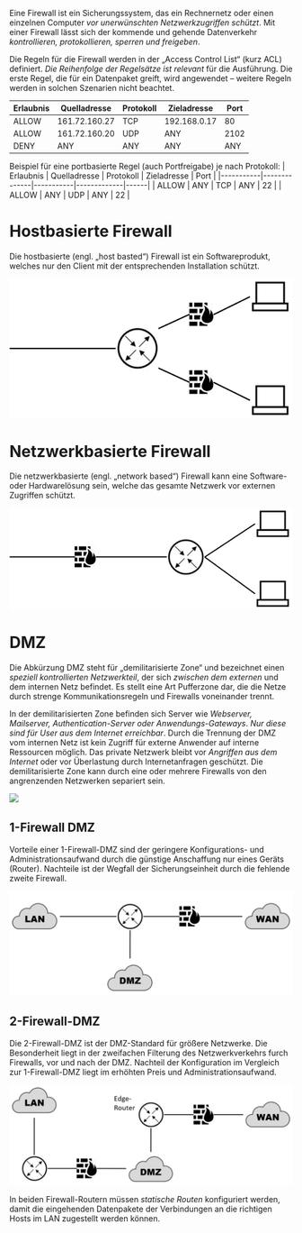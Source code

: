 Eine Firewall ist ein Sicherungssystem, das ein Rechnernetz oder einen einzelnen Computer *vor
unerwünschten Netzwerkzugriffen schützt*. Mit einer Firewall lässt sich der kommende und gehende Datenverkehr *kontrollieren, protokollieren, sperren und freigeben*.

Die Regeln für die Firewall werden in der „Access Control List“ (kurz ACL) definiert. *Die Reihenfolge der Regelsätze ist relevant* für die Ausführung. Die erste Regel, die für ein Datenpaket greift, wird angewendet – weitere Regeln werden in solchen Szenarien nicht beachtet.

| Erlaubnis | Quelladresse  | Protokoll | Zieladresse  | Port |
|-----------|---------------|-----------|--------------|------|
| ALLOW     | 161.72.160.27 | TCP       | 192.168.0.17 | 80   |
| ALLOW     | 161.72.160.20 | UDP       | ANY          | 2102 |
| DENY      | ANY           | ANY       | ANY          | ANY  |

Beispiel für eine portbasierte Regel (auch Portfreigabe) je nach Protokoll:
| Erlaubnis | Quelladresse | Protokoll | Zieladresse | Port |
|-----------|--------------|-----------|-------------|------|
| ALLOW     | ANY          | TCP       | ANY         | 22   |
| ALLOW     | ANY          | UDP       | ANY         | 22   |

# Hostbasierte Firewall
Die hostbasierte (engl. „host basted“) Firewall ist ein Softwareprodukt, welches nur den Client mit der entsprechenden Installation schützt.

![](../_Medien/Hostbasierte_Firewall.png)

# Netzwerkbasierte Firewall
Die netzwerkbasierte (engl. „network based“) Firewall kann eine Software- oder Hardwarelösung sein, welche das gesamte Netzwerk vor externen Zugriffen schützt.

![](../_Medien/Netzwerkbasierte_Firewall.png)

# DMZ
Die Abkürzung DMZ steht für „demilitarisierte Zone“ und bezeichnet einen *speziell kontrollierten Netzwerkteil*, der sich *zwischen dem externen* und dem internen Netz befindet. Es stellt eine Art Pufferzone dar, die die Netze durch strenge Kommunikationsregeln und Firewalls voneinander trennt.

In der demilitarisierten Zone befinden sich Server wie *Webserver, Mailserver, Authentication-Server oder Anwendungs-Gateways*. *Nur diese sind für User aus dem Internet erreichbar*. Durch die Trennung der DMZ vom internen Netz ist kein Zugriff für externe Anwender auf interne Ressourcen möglich. Das private Netzwerk bleibt vor *Angriffen aus dem Internet* oder vor Überlastung durch Internetanfragen geschützt. Die demilitarisierte Zone kann durch eine oder mehrere Firewalls von den angrenzenden Netzwerken separiert sein.

![](../_Medien/DMZ_Übersicht.png)

## 1-Firewall DMZ
Vorteile einer 1-Firewall-DMZ sind der geringere Konfigurations- und Administrationsaufwand durch die günstige Anschaffung nur eines Geräts (Router). Nachteile ist der Wegfall der Sicherungseinheit durch die fehlende zweite Firewall.

![](../_Medien/1_Firewall_DMZ.png)

## 2-Firewall-DMZ
Die 2-Firewall-DMZ ist der DMZ-Standard für größere Netzwerke. Die Besonderheit liegt in der zweifachen Filterung des Netzwerkverkehrs furch Firewalls, vor und nach der DMZ. Nachteil der Konfiguration im Vergleich zur 1-Firewall-DMZ liegt im erhöhten Preis und Administrationsaufwand.

![](../_Medien/2_Firewall_DMZ.png)

In beiden Firewall-Routern müssen *statische Routen* konfiguriert werden, damit die eingehenden Datenpakete der Verbindungen an die richtigen Hosts im LAN zugestellt werden können.
